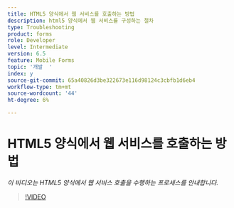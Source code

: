 ```yaml
---
title: HTML5 양식에서 웹 서비스를 호출하는 방법
description: html5 양식에서 웹 서비스를 구성하는 절차
type: Troubleshooting
product: forms
role: Developer
level: Intermediate
version: 6.5
feature: Mobile Forms
topic: '개발  '
index: y
source-git-commit: 65a40826d3be322673e116d98124c3cbfb1d6eb4
workflow-type: tm+mt
source-wordcount: '44'
ht-degree: 6%

---
```


# HTML5 양식에서 웹 서비스를 호출하는 방법

*이 비디오는 HTML5 양식에서 웹 서비스 호출을 수행하는 프로세스를 안내합니다.*

>[!VIDEO](https://video.tv.adobe.com/v/335505?quality=9&learn=on)
